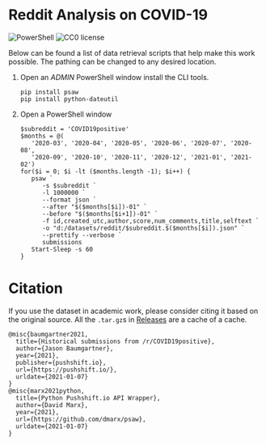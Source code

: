 # Reddit Analysis on COVID-19

![PowerShell](https://img.shields.io/badge/PowerShell-5.1.x-blue.svg)
![CC0 license](https://img.shields.io/badge/License-CC0-green.svg)

Below can be found a list of data retrieval scripts that help make this work possible.
The pathing can be changed to any desired location.

1. Open an _ADMIN_ PowerShell window install the CLI tools.
   ```{ps1}
   pip install psaw
   pip install python-dateutil
   ```
2. Open a PowerShell window
   ```{ps1}
   $subreddit = 'COVID19positive'
   $months = @(
      '2020-03', '2020-04', '2020-05', '2020-06', '2020-07', '2020-08',
      '2020-09', '2020-10', '2020-11', '2020-12', '2021-01', '2021-02')
   for($i = 0; $i -lt ($months.length -1); $i++) {
      psaw `
         -s $subreddit `
         -l 1000000 `
         --format json `
         --after "$($months[$i])-01" `
         --before "$($months[$i+1])-01" `
         -f id,created_utc,author,score,num_comments,title,selftext `
         -o "d:/datasets/reddit/$subreddit.$($months[$i]).json" `
         --prettify --verbose `
         submissions
      Start-Sleep -s 60
   }
   ```
 
# Citation

If you use the dataset in academic work, please consider citing it based on the original source.
All the `.tar.gz`s in [Releases](https://github.com/RedditEpidemicAnalysis/data/releases) are a cache of a cache.

```{bib}
@misc{baumgartner2021,
  title={Historical submissions from /r/COVID19positive},
  author={Jason Baumgartner},
  year={2021},
  publisher={pushshift.io},
  url={https://pushshift.io/},
  urldate={2021-01-07}
}
@misc{marx2021python,
  title={Python Pushshift.io API Wrapper},
  author={David Marx},
  year={2021},
  url={https://github.com/dmarx/psaw},
  urldate={2021-01-07}
}
```
